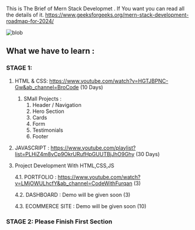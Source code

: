 This is The Brief of Mern Stack Developmet . If You want you can read all the details of it.
https://www.geeksforgeeks.org/mern-stack-development-roadmap-for-2024/

![blob](https://github.com/maainul/FullStackThings/assets/37740006/f1bb9701-cd6d-429b-b773-c339ff66c9f5)

## What we have to learn :

### STAGE 1:
1. HTML & CSS: https://www.youtube.com/watch?v=HGTJBPNC-Gw&ab_channel=BroCode (10 Days)
    1. SMall Projects :
        1. Header / Navigation
        2. Hero Section
        3. Cards
        4. Form
        5. Testimonials
        6. Footer
           
2. JAVASCRIPT : https://www.youtube.com/playlist?list=PLHiZ4m8vCp9OkrURufHpGUUTBjJhO9Ghy (30 Days)

3. Project Development With HTML,CSS,JS

     4.1. PORTFOLIO : https://www.youtube.com/watch?v=LMjOWULhcfY&ab_channel=CodeWithFurqan (3)
   
     4.2. DASHBOARD : Demo will be given soon (3)
   
     4.3. ECOMMERCE SITE : Demo will be given soon (10)

### STAGE 2: Please Finish First Section
